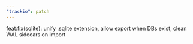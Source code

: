 ```yaml
---
"trackio": patch
---
```


feat:fix(sqlite): unify .sqlite extension, allow export when DBs exist, clean WAL sidecars on import
